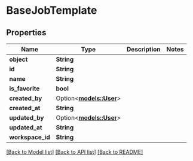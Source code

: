 # BaseJobTemplate

## Properties

Name | Type | Description | Notes
------------ | ------------- | ------------- | -------------
**object** | **String** |  | 
**id** | **String** |  | 
**name** | **String** |  | 
**is_favorite** | **bool** |  | 
**created_by** | Option<[**models::User**](User.md)> |  | 
**created_at** | **String** |  | 
**updated_by** | Option<[**models::User**](User.md)> |  | 
**updated_at** | **String** |  | 
**workspace_id** | **String** |  | 

[[Back to Model list]](../README.md#documentation-for-models) [[Back to API list]](../README.md#documentation-for-api-endpoints) [[Back to README]](../README.md)


